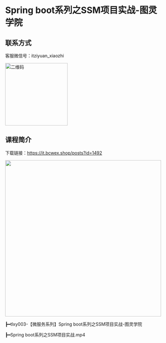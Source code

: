 # Spring boot系列之SSM项目实战-图灵学院

## 联系方式

客服微信号：itziyuan_xiaozhi

<img src="https://ziyuanyun.oss-cn-guangzhou.aliyuncs.com/common/20240614073449/666b82192834a.jpg" width="200" height="200" alt="二维码">

## 课程简介

下载链接：https://it.bcwex.shop/posts?id=1492

<img src="https://ziyuanyun.oss-cn-guangzhou.aliyuncs.com/yun/20240515224312/6644ca00a72c7.jpg" width="500" alt="">

  ┣━tlxy003-【微服务系列】Spring boot系列之SSM项目实战-图灵学院

 ┣━Spring boot系列之SSM项目实战.mp4

  